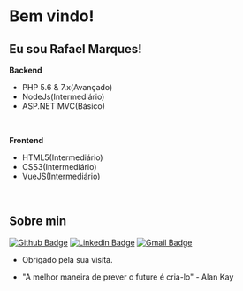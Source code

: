 # Bem vindo!

## Eu sou Rafael Marques!

**Backend** <br>
- PHP 5.6 & 7.x(Avançado)
- NodeJs(Intermediário)
- ASP.NET MVC(Básico)
<br>

**Frontend** <br>
- HTML5(Intermediário)
- CSS3(Intermediário)
- VueJS(Intermediário)
<br>







## Sobre min 
[![Github Badge](https://img.shields.io/badge/-Github-000?style=flat-square&logo=Github&logoColor=white&link=link_do_seu_perfil_no_github)](https://github.com/rafaelmarques2000)
[![Linkedin Badge](https://img.shields.io/badge/-LinkedIn-blue?style=flat-square&logo=Linkedin&logoColor=white&link=link_do_seu_perfil_no_linkedin)](https://www.linkedin.com/in/rafael-marques-paixao/)
[![Gmail Badge](https://img.shields.io/badge/-Gmail-c14438?style=flat-square&logo=Gmail&logoColor=white&link=mailto:rafaelmarquespaixa@outlook.com)](mailto:rafaelmarquespaixa@outlook.com)

- Obrigado pela sua visita. 
  
- "A melhor maneira de prever o future é cria-lo" - Alan Kay
